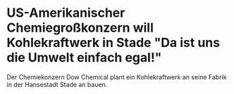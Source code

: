 # US-Amerikanischer Chemiegroßkonzern will Kohlekraftwerk in Stade "Da ist uns die Umwelt einfach egal!"
Der Chemiekonzern Dow Chemical plant ein Kohlekraftwerk an seine Fabrik in der Hansestadt Stade an bauen. 